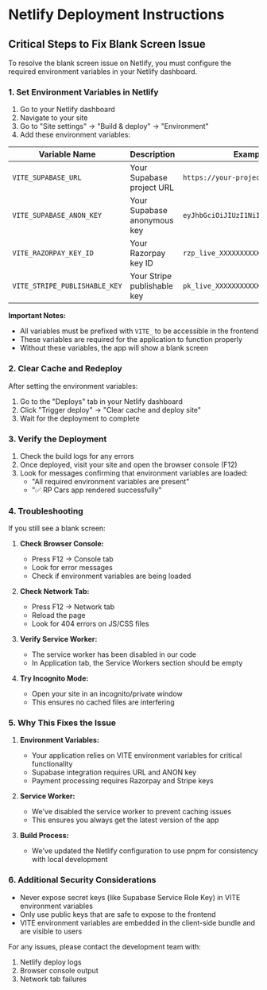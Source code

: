 # Netlify Deployment Instructions

## Critical Steps to Fix Blank Screen Issue

To resolve the blank screen issue on Netlify, you must configure the required environment variables in your Netlify dashboard.

### 1. Set Environment Variables in Netlify

1. Go to your Netlify dashboard
2. Navigate to your site
3. Go to "Site settings" → "Build & deploy" → "Environment"
4. Add these environment variables:

| Variable Name                 | Description                 | Example Value                             |
| ----------------------------- | --------------------------- | ----------------------------------------- |
| `VITE_SUPABASE_URL`           | Your Supabase project URL   | `https://your-project.supabase.co`        |
| `VITE_SUPABASE_ANON_KEY`      | Your Supabase anonymous key | `eyJhbGciOiJIUzI1NiIsInR5cCI6IkpXVCJ9...` |
| `VITE_RAZORPAY_KEY_ID`        | Your Razorpay key ID        | `rzp_live_XXXXXXXXXXXXXX`                 |
| `VITE_STRIPE_PUBLISHABLE_KEY` | Your Stripe publishable key | `pk_live_XXXXXXXXXXXXXXXXXXXXXXXX`        |

**Important Notes:**

- All variables must be prefixed with `VITE_` to be accessible in the frontend
- These variables are required for the application to function properly
- Without these variables, the app will show a blank screen

### 2. Clear Cache and Redeploy

After setting the environment variables:

1. Go to the "Deploys" tab in your Netlify dashboard
2. Click "Trigger deploy" → "Clear cache and deploy site"
3. Wait for the deployment to complete

### 3. Verify the Deployment

1. Check the build logs for any errors
2. Once deployed, visit your site and open the browser console (F12)
3. Look for messages confirming that environment variables are loaded:
   - "All required environment variables are present"
   - "✅ RP Cars app rendered successfully"

### 4. Troubleshooting

If you still see a blank screen:

1. **Check Browser Console:**
   - Press F12 → Console tab
   - Look for error messages
   - Check if environment variables are being loaded

2. **Check Network Tab:**
   - Press F12 → Network tab
   - Reload the page
   - Look for 404 errors on JS/CSS files

3. **Verify Service Worker:**
   - The service worker has been disabled in our code
   - In Application tab, the Service Workers section should be empty

4. **Try Incognito Mode:**
   - Open your site in an incognito/private window
   - This ensures no cached files are interfering

### 5. Why This Fixes the Issue

1. **Environment Variables:**
   - Your application relies on VITE environment variables for critical functionality
   - Supabase integration requires URL and ANON key
   - Payment processing requires Razorpay and Stripe keys

2. **Service Worker:**
   - We've disabled the service worker to prevent caching issues
   - This ensures you always get the latest version of the app

3. **Build Process:**
   - We've updated the Netlify configuration to use pnpm for consistency with local development

### 6. Additional Security Considerations

- Never expose secret keys (like Supabase Service Role Key) in VITE environment variables
- Only use public keys that are safe to expose to the frontend
- VITE environment variables are embedded in the client-side bundle and are visible to users

For any issues, please contact the development team with:

1. Netlify deploy logs
2. Browser console output
3. Network tab failures

